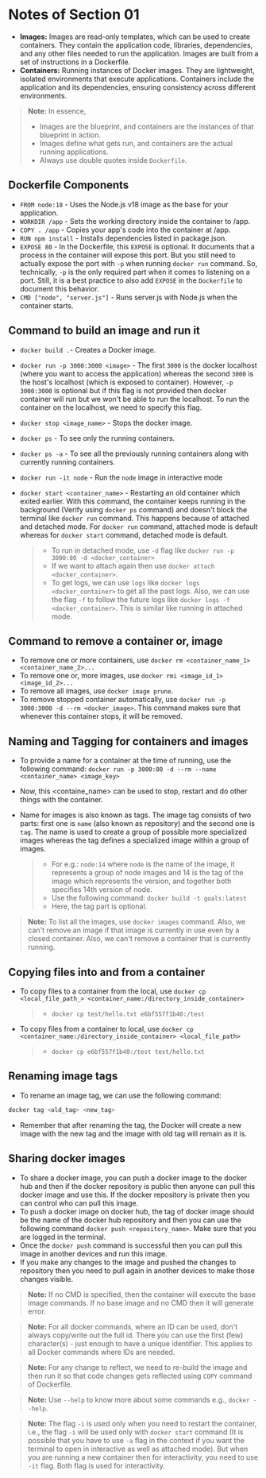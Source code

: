 # Notes of Section 01

- **Images:** Images are read-only templates, which can be used to create containers. They contain the application code, libraries, dependencies, and any other files needed to run the application. Images are built from a set of instructions in a Dockerfile.
- **Containers:** Running instances of Docker images. They are lightweight, isolated environments that execute applications. Containers include the application and its dependencies, ensuring consistency across different environments.

> **Note:** In essence,
>
> - Images are the blueprint, and containers are the instances of that blueprint in action.
> - Images define what gets run, and containers are the actual running applications.
> - Always use double quotes inside `Dockerfile`.

## Dockerfile Components

- `FROM node:18` - Uses the Node.js v18 image as the base for your application.
- `WORKDIR /app` - Sets the working directory inside the container to /app.
- `COPY . /app` - Copies your app's code into the container at /app.
- `RUN npm install` - Installs dependencies listed in package.json.
- `EXPOSE 80` - In the Dockerfile, this `EXPOSE` is optional. It documents that a process in the container will expose this port. But you still need to actually expose the port with `-p` when running `docker run` command. So, technically, `-p` is the only required part when it comes to listening on a port. Still, it is a best practice to also add `EXPOSE` in the `Dockerfile` to document this behavior.
- `CMD ["node", "server.js"]` - Runs server.js with Node.js when the container starts.

## Command to build an image and run it

- `docker build .`- Creates a Docker image.
- `docker run -p 3000:3000 <image>` - The first `3000` is the docker localhost (where you want to access the application) whereas the second `3000` is the host's localhost (which is exposed to container). However, `-p 3000:3000` is optional but if this flag is not provided then docker container will run but we won't be able to run the localhost. To run the container on the localhost, we need to specify this flag.
- `docker stop <image_name>` - Stops the docker image.
- `docker ps` - To see only the running containers.
- `docker ps -a` - To see all the previously running containers along with currently running containers.
- `docker run -it node` - Run the `node` image in interactive mode
- `docker start <container_name>` - Restarting an old container which exited earlier. With this command, the container keeps running in the background (Verify using `docker ps` command) and doesn't block the terminal like `docker run` command. This happens because of attached and detached mode. For `docker run` command, attached mode is default whereas for `docker start` command, detached mode is default.

  > - To run in detached mode, use `-d` flag like `docker run -p 3000:80 -d <docker_container>`
  > - If we want to attach again then use `docker attach <docker_container>`.
  > - To get logs, we can use `logs` like `docker logs <docker_container>` to get all the past logs. Also, we can use the flag `-f` to follow the future logs like `docker logs -f <docker_container>`. This is similar like running in attached mode.

## Command to remove a container or, image

- To remove one or more containers, use `docker rm <container_name_1> <container_name_2>...`
- To remove one or, more images, use `docker rmi <image_id_1> <image_id_2>...`
- To remove all images, use `docker image prune`.
- To remove stopped container automatically, use `docker run -p 3000:3000 -d --rm <docker_image>`. This command makes sure that whenever this container stops, it will be removed.

## Naming and Tagging for containers and images

- To provide a name for a container at the time of running, use the following command: `docker run -p 3000:80 -d --rm --name <container_name> <image_key>`
- Now, this <containe_name> can be used to stop, restart and do other things with the container.

- Name for images is also known as tags. The image tag consists of two parts: first one is `name` (also known as repository) and the second one is `tag`. The name is used to create a group of possible more specialized images whereas the tag defines a specialized image within a group of images.
  > - For e.g.: `node:14` where `node` is the name of the image, it represents a group of node images and 14 is the tag of the image which represents the version, and together both specifies 14th version of node.
  > - Use the following command: `docker build -t goals:latest`
  > - Here, the tag part is optional.

> **Note:** To list all the images, use `docker images` command. Also, we can't remove an image if that image is currently in use even by a closed container. Also, we can't remove a container that is currently running.

## Copying files into and from a container

- To copy files to a container from the local, use `docker cp <local_file_path_> <container_name:/directory_inside_container>`
  > - `docker cp test/hello.txt e6bf557f1b40:/test`
- To copy files from a container to local, use `docker cp <container_name:/directory_inside_container> <local_file_path>`
  > - `docker cp e6bf557f1b40:/test test/hello.txt`

## Renaming image tags

- To rename an image tag, we can use the following command:

```bash
docker tag <old_tag> <new_tag>
```

- Remember that after renaming the tag, the Docker will create a new image with the new tag and the image with old tag will remain as it is.

## Sharing docker images

- To share a docker image, you can push a docker image to the docker hub and then if the docker repository is public then anyone can pull this docker image and use this. If the docker repository is private then you can control who can pull this image.
- To push a docker image on docker hub, the tag of docker image should be the name of the docker hub repository and then you can use the following command `docker push <repository_name>`. Make sure that you are logged in the terminal.
- Once the `docker push` command is successful then you can pull this image in another devices and run this image.
- If you make any changes to the image and pushed the changes to repository then you need to pull again in another devices to make those changes visible.

> **Note:** If no CMD is specified, then the container will execute the base image commands. If no base image and no CMD then it will generate error.

> **Note:** For all docker commands, where an ID can be used, don't always copy/write out the full id. There you can use the first (few) character(s) - just enough to have a unique identifier. This applies to all Docker commands where IDs are needed.

> **Note:** For any change to reflect, we need to re-build the image and then run it so that code changes gets reflected using `COPY` command of Dockerfile.

> **Note:** Use `--help` to know more about some commands e.g., `docker --help`.

> **Note:** The flag `-i` is used only when you need to restart the container, i.e., the flag `-i` will be used only with `docker start` command (It is possible that you have to use `-a` flag in the context if you want the terminal to open in interactive as well as attached mode). But when you are running a new container then for interactivity, you need to use `-it` flag. Both flag is used for interactivity.
